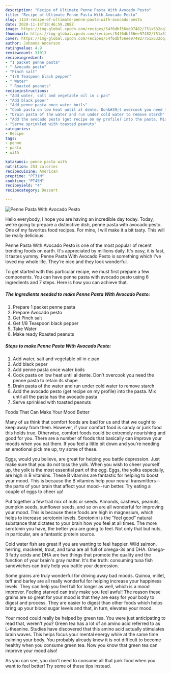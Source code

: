 ```yaml
---
description: "Recipe of Ultimate Penne Pasta With Avocado Pesto"
title: "Recipe of Ultimate Penne Pasta With Avocado Pesto"
slug: 1134-recipe-of-ultimate-penne-pasta-with-avocado-pesto
date: 2020-11-14T19:46:59.288Z
image: https://img-global.cpcdn.com/recipes/54f6dbf56ee97482/751x532cq70/penne-pasta-with-avocado-pesto-recipe-main-photo.jpg
thumbnail: https://img-global.cpcdn.com/recipes/54f6dbf56ee97482/751x532cq70/penne-pasta-with-avocado-pesto-recipe-main-photo.jpg
cover: https://img-global.cpcdn.com/recipes/54f6dbf56ee97482/751x532cq70/penne-pasta-with-avocado-pesto-recipe-main-photo.jpg
author: Johanna Anderson
ratingvalue: 4.9
reviewcount: 31013
recipeingredient:
- "1 packet penne pasta"
- " Avocado pesto"
- "Pinch salt"
- "1/8 Teaspoon black pepper"
- " Water"
- " Roasted peanuts"
recipeinstructions:
- "Add water, salt and vegetable oil in c pan"
- "Add black peper"
- "Add penne pasta once water boils"
- "Cook pasta on low heat until al dente. Don&#39;t overcook you need the penne pasta to retain its shape"
- "Drain pasta of the water and run under cold water to remove starch"
- "Add the avocado pesto (get recipe on my profile) into the pasta. Mix until all the pasta has the avocado pasta"
- "Serve sprinkled with toasted peanuts"
categories:
- Recipe
tags:
- penne
- pasta
- with

katakunci: penne pasta with 
nutrition: 253 calories
recipecuisine: American
preptime: "PT31M"
cooktime: "PT45M"
recipeyield: "4"
recipecategory: Dessert

---
```



![Penne Pasta With Avocado Pesto](https://img-global.cpcdn.com/recipes/54f6dbf56ee97482/751x532cq70/penne-pasta-with-avocado-pesto-recipe-main-photo.jpg)

Hello everybody, I hope you are having an incredible day today. Today, we're going to prepare a distinctive dish, penne pasta with avocado pesto. One of my favorites food recipes. For mine, I will make it a bit tasty. This will be really delicious.

Penne Pasta With Avocado Pesto is one of the most popular of recent trending foods on earth. It's appreciated by millions daily. It's easy, it is fast, it tastes yummy. Penne Pasta With Avocado Pesto is something which I've loved my whole life. They're nice and they look wonderful.




To get started with this particular recipe, we must first prepare a few components. You can have penne pasta with avocado pesto using 6 ingredients and 7 steps. Here is how you can achieve that.

<!--inarticleads1-->

##### The ingredients needed to make Penne Pasta With Avocado Pesto:

1. Prepare 1 packet penne pasta
1. Prepare  Avocado pesto
1. Get Pinch salt
1. Get 1/8 Teaspoon black pepper
1. Take  Water
1. Make ready  Roasted peanuts




<!--inarticleads2-->

##### Steps to make Penne Pasta With Avocado Pesto:

1. Add water, salt and vegetable oil in c pan
1. Add black peper
1. Add penne pasta once water boils
1. Cook pasta on low heat until al dente. Don&#39;t overcook you need the penne pasta to retain its shape
1. Drain pasta of the water and run under cold water to remove starch
1. Add the avocado pesto (get recipe on my profile) into the pasta. Mix until all the pasta has the avocado pasta
1. Serve sprinkled with toasted peanuts




Foods That Can Make Your Mood Better


Many of us think that comfort foods are bad for us and that we ought to keep away from them. However, if your comfort food is candy or junk food this holds true. Otherwise, comfort foods could be extremely nourishing and good for you. There are a number of foods that basically can improve your moods when you eat them. If you feel a little bit down and you're needing an emotional pick me up, try some of these.

Eggs, would you believe, are great for helping you battle depression. Just make sure that you do not toss the yolk. When you wish to cheer yourself up, the yolk is the most essential part of the egg. Eggs, the yolks especially, are high in B vitamins. These B vitamins are fantastic for helping to boost your mood. This is because the B vitamins help your neural transmitters--the parts of your brain that affect your mood--run better. Try eating a couple of eggs to cheer up!

Put together a few trail mix of nuts or seeds. Almonds, cashews, peanuts, pumpkin seeds, sunflower seeds, and so on are all wonderful for improving your mood. This is because these foods are high in magnesium, which helps to increase serotonin levels. Serotonin is the "feel good" natural substance that dictates to your brain how you feel at all times. The more serotonin you have, the better you are going to feel. Not only that but nuts, in particular, are a fantastic protein source.

Cold water fish are great if you are wanting to feel happier. Wild salmon, herring, mackerel, trout, and tuna are all full of omega-3s and DHA. Omega-3 fatty acids and DHA are two things that promote the quality and the function of your brain's gray matter. It's the truth: consuming tuna fish sandwiches can truly help you battle your depression. 

Some grains are truly wonderful for driving away bad moods. Quinoa, millet, teff and barley are all really wonderful for helping increase your happiness levels. They can help you feel full for longer as well, which is a mood improver. Feeling starved can truly make you feel awful! The reason these grains are so great for your mood is that they are easy for your body to digest and process. They are easier to digest than other foods which helps bring up your blood sugar levels and that, in turn, elevates your mood.

Your mood could really be helped by green tea. You were just anticipating to read that, weren't you? Green tea has a lot of an amino acid referred to as L-theanine. Studies have discovered that this amino acid actually stimulates brain waves. This helps focus your mental energy while at the same time calming your body. You probably already knew it is not difficult to become healthy when you consume green tea. Now you know that green tea can improve your mood also!

As you can see, you don't need to consume all that junk food when you want to feel better! Try  some  of  these  tips  instead.

